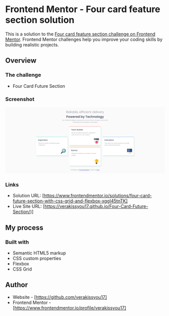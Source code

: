 # Frontend Mentor - Four card feature section solution

This is a solution to the [Four card feature section challenge on Frontend Mentor](https://www.frontendmentor.io/challenges/four-card-feature-section-weK1eFYK). Frontend Mentor challenges help you improve your coding skills by building realistic projects.

## Overview

### The challenge

- Four Card Future Section

### Screenshot

![](./images/Firefox_Screenshot_2024-02-06T13-09-52.129Z.png)

### Links

- Solution URL: [https://www.frontendmentor.io/solutions/four-card-future-section-with-css-grid-and-flexbox-xggI45tnTK]
- Live Site URL: [https://verakissyou17.github.io/Four-Card-Future-Section/)]

## My process

### Built with

- Semantic HTML5 markup
- CSS custom properties
- Flexbox
- CSS Grid

## Author

- Website - [https://github.com/verakissyou17]
- Frontend Mentor - [https://www.frontendmentor.io/profile/verakissyou17]
